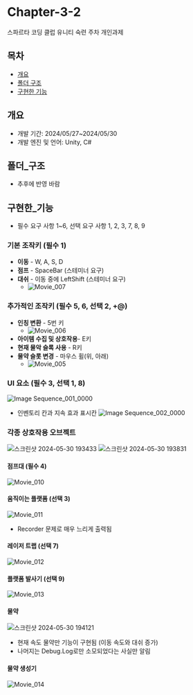 # Chapter-3-2
스파르타 코딩 클럽 유니티 숙련 주차 개인과제

## 목차
  - [개요](#개요)
  - [폴더 구조](#폴더_구조)
  - [구현한 기능](#구현한_기능)

## 개요
- 개발 기간: 2024/05/27~2024/05/30
- 개발 엔진 및 언어: Unity, C#

## 폴더_구조
  - 추후에 반영 바람

## 구현한_기능
- 필수 요구 사항 1~6, 선택 요구 사항 1, 2, 3, 7, 8, 9

### 기본 조작키 (필수 1)
- **이동** - W, A, S, D
- **점프** - SpaceBar (스테미너 요구)
- **대쉬** - 이동 중에 LeftShift (스테미너 요구)
  - ![Movie_007](https://github.com/BaekHyenBeom/Chapter-3-2/assets/167046656/08df1243-fd75-4649-8d27-39123331eb58)

### 추가적인 조작키 (필수 5, 6, 선택 2, +@)
- **인칭 변환** - 5번 키
  - ![Movie_006](https://github.com/BaekHyenBeom/Chapter-3-2/assets/167046656/293e405e-4414-4c5b-b322-299462433b6e)
- **아이템 수집 및 상호작용**- E키
- **현재 물악 슬록 사용** - R키
- **물약 슬롯 변경** - 마우스 휠(위, 아래)
  - ![Movie_005](https://github.com/BaekHyenBeom/Chapter-3-2/assets/167046656/02e15cc7-7b6d-421b-8f7a-7a1457c43b2d)

### UI 요소 (필수 3, 선택 1, 8)
![Image Sequence_001_0000](https://github.com/BaekHyenBeom/Chapter-3-2/assets/167046656/d92a3d8d-1c07-4910-8092-923d13e4e3e6)
- 인벤토리 칸과 지속 효과 표시칸
![Image Sequence_002_0000](https://github.com/BaekHyenBeom/Chapter-3-2/assets/167046656/ed8505cd-6291-435a-a78d-131d5d62d2d6)

### 각종 상호작용 오브젝트
![스크린샷 2024-05-30 193433](https://github.com/BaekHyenBeom/Chapter-3-2/assets/167046656/eb1e75a6-5f22-432c-9e18-64f086123a16)
![스크린샷 2024-05-30 193831](https://github.com/BaekHyenBeom/Chapter-3-2/assets/167046656/1e02ed8e-eaaa-4ae6-8bb6-afbd3efd6f2d)
#### 점프대 (필수 4)
![Movie_010](https://github.com/BaekHyenBeom/Chapter-3-2/assets/167046656/4a77e5ae-b15b-4734-be55-8f9541270d3a)
#### 움직이는 플랫폼 (선택 3)
![Movie_011](https://github.com/BaekHyenBeom/Chapter-3-2/assets/167046656/9ef79795-362c-418c-b384-3bb67c82cf28)
- Recorder 문제로 매우 느리게 출력됨
#### 레이저 트랩 (선택 7)
![Movie_012](https://github.com/BaekHyenBeom/Chapter-3-2/assets/167046656/25e22a62-5690-4f71-977b-f305c991022c)
#### 플랫폼 발사기 (선택 9)
![Movie_013](https://github.com/BaekHyenBeom/Chapter-3-2/assets/167046656/7a496845-b35f-4f0e-89ae-bb6eb2362df0)
#### 물약
![스크린샷 2024-05-30 194121](https://github.com/BaekHyenBeom/Chapter-3-2/assets/167046656/4c7c832d-2b8b-4a0e-9cee-0badc2b516ec)
- 현재 속도 물약만 기능이 구현됨 (이동 속도와 대쉬 증가)
- 나머지는 Debug.Log로만 소모되었다는 사실만 알림
#### 물약 생성기
![Movie_014](https://github.com/BaekHyenBeom/Chapter-3-2/assets/167046656/077c01e7-ca4d-410d-b8ea-bb7bcde366ff)

